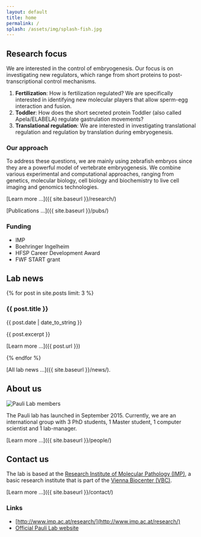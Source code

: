 ```yaml
---
layout: default
title: home
permalink: /
splash: /assets/img/splash-fish.jpg
---
```

<div class="row">
<div class="col-sm-4" markdown="1">

## Research focus

We are interested in the control of embryogenesis. Our focus is on
investigating new regulators, which range from short proteins to
post-transcriptional control mechanisms.

1. **Fertilization**: How is fertilization regulated? We are specifically
   interested in identifying new molecular players that allow sperm-egg
   interaction and fusion.
2. **Toddler**: How does the short secreted protein Toddler (also called
   Apela/ELABELA) regulate gastrulation movements?
3. **Translational regulation**: We are interested in investigating
   translational regulation and regulation by translation during embryogenesis.

### Our approach

To address these questions, we are mainly using zebrafish embryos since they
are a powerful model of vertebrate embryogenesis. We combine various
experimental and computational approaches, ranging from genetics, molecular
biology, cell biology and biochemistry to live cell imaging and genomics
technologies.

[Learn more &hellip;]({{ site.baseurl }}/research/)

[Publications &hellip;]({{ site.baseurl }}/pubs/)

### Funding

* IMP
* Boehringer Ingelheim
* HFSP Career Development Award
* FWF START grant

</div>
<div class="col-sm-4" markdown="1">

## Lab news

{% for post in site.posts limit: 3 %}

### {{ post.title }}

{{ post.date | date_to_string }}

{{ post.excerpt }}

[Learn more &hellip;]({{ post.url }})

{% endfor %}

[All lab news &hellip;]({{ site.baseurl }}/news/).

</div>
<div class="col-sm-4" markdown="1">

## About us

<img class="img-responsive" src="{{ site.baseurl }}/assets/img/PauliLab.jpg" alt="Pauli Lab members">

The Pauli lab has launched in September 2015. Currently, we are an international
group with 3 PhD students, 1 Master student, 1 computer scientist and 1
lab-manager.

[Learn more &hellip;]({{ site.baseurl }}/people/)

## Contact us

The lab is based at the
[Research Institute of Molecular Pathology (IMP)](http://www.imp.ac.at/), a
basic research institute that is part of the
[Vienna Biocenter (VBC)](http://www.viennabiocenter.org).

[Learn more &hellip;]({{ site.baseurl }}/contact/)

### Links

* [http://www.imp.ac.at/research/](http://www.imp.ac.at/research/)
* [Official Pauli Lab website](https://www.imp.ac.at/research/research-groups/andrea-pauli/research/)

</div>
</div>
